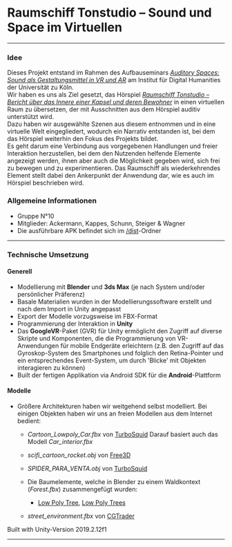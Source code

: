 # Raumschiff Tonstudio – Sound und Space im Virtuellen

---

### Idee
Dieses Projekt entstand im Rahmen des Aufbauseminars [_Auditory Spaces: Sound als Gestaltungsmittel in VR und AR_](https://lehre.idh.uni-koeln.de/lehrveranstaltungen/sosem20/auditory-spaces-sound-als-gestaltungsmittel-in-vr-und-ar/) am Institut für Digital Humanities der Universität zu Köln. <br>
Wir haben es uns als Ziel gesetzt, das Hörspiel [_Raumschiff Tonstudio – Bericht über das Innere einer Kapsel und deren Bewohner_](https://www.deutschlandfunkkultur.de/hoerspiel-ueber-den-brillanten-sound-raumschiff-tonstudio.3684.de.html?dram:article_id=456412) in einen virtuellen Raum zu übersetzen, der mit Ausschnitten aus dem Hörspiel auditiv unterstützt wird. <br>
Dazu haben wir ausgewählte Szenen aus diesem entnommen und in eine virtuelle Welt eingegliedert, wodurch  ein Narrativ entstanden ist, bei dem das Hörspiel weiterhin den Fokus des Projekts bildet. <br>
Es geht darum eine Verbindung aus vorgegebenen Handlungen und freier Interaktion herzustellen, bei dem den Nutzenden helfende Elemente angezeigt werden, ihnen aber auch die Möglichkeit gegeben wird, sich frei zu bewegen und zu experimentieren. Das Raumschiff als wiederkehrendes Element stellt dabei den Ankerpunkt der Anwendung dar, wie es auch im Hörspiel beschrieben wird.


### Allgemeine Informationen
* Gruppe N°10
* Mitglieder: Ackermann, Kappes,  Schunn, Steiger & Wagner
* Die ausführbare APK befindet sich im [/dist](https://github.com/dsteige1/AuditorySpaces_Gruppe10/tree/master/dist)-Ordner

---

### Technische Umsetzung
#### Generell
* Modellierung mit **Blender** und **3ds Max** (je nach System und/oder persönlicher Präferenz)
* Basale Materialien wurden in der Modellierungssoftware erstellt und nach dem Import in Unity angepasst
* Export der Modelle vorzugsweise im FBX-Format
* Programmierung der Interaktion in **Unity**
* Das **GoogleVR**-Paket (GVR) für Unity ermöglicht den Zugriff auf diverse Skripte und Komponenten, die die Programmierung von VR-Anwendungen für mobile Endgeräte erleichtern (z.B. den Zugriff auf das Gyroskop-System des Smartphones und folglich den Retina-Pointer und ein entsprechendes Event-System, um durch 'Blicke' mit Objekten interagieren zu können)
* Built der fertigen Applikation via Android SDK für die **Android**-Plattform

#### Modelle
* Größere Architekturen haben wir weitgehend selbst modelliert. Bei einigen Objekten haben wir uns an freien Modellen aus dem Internet bedient:
    * _Cartoon_Lowpoly_Car.fbx_ von [TurboSquid](https://www.turbosquid.com/3d-models/cartoon-city-car-3d-model-1362622)
    Darauf basiert auch das Modell _Car_interior.fbx_
    * _scifi_cartoon_rocket.obj_ von [Free3D](https://free3d.com/de/3d-model/cartoon-rocket-878331.html)
    * _SPIDER_PARA_VENTA.obj_ von [TurboSquid](https://www.turbosquid.com/3d-models/3d-spacecraft-1288438)
    * Die Baumelemente, welche in Blender zu einem Waldkontext (_Forest.fbx_) zusammengefügt wurden:
        * [Low Poly Tree](https://www.turbosquid.com/3d-models/sample-trees-c4d-free/1008420), [Low Poly Trees](https://www.turbosquid.com/3d-models/trees-3d-model-1189906)

    * _street_environment.fbx_ von [CGTrader](https://www.cgtrader.com/free-3d-models/exterior/street/street-87943b69-51c4-4f67-8d3c-ea772a7362af)

Built with Unity-Version 2019.2.12f1

---
